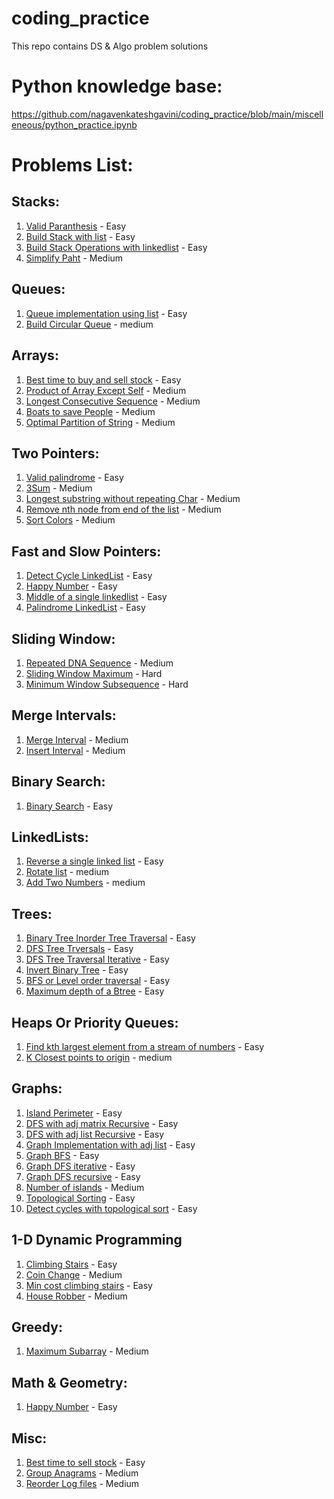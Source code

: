 # coding_practice
This repo contains DS & Algo problem solutions

# Python knowledge base:
https://github.com/nagavenkateshgavini/coding_practice/blob/main/miscelleneous/python_practice.ipynb

# Problems List:

## Stacks:
  1. [Valid Paranthesis](https://github.com/nagavenkateshgavini/coding_practice/blob/main/stacks/valid_paranthesis.ipynb) - Easy
  2. [Build Stack with list](https://github.com/nagavenkateshgavini/coding_practise/blob/main/stacks/stack_basic_operations_list.py) - Easy
  3. [Build Stack Operations with linkedlist](https://github.com/nagavenkateshgavini/coding_practise/blob/main/stacks/stack_basic_operation_linked_list.py) - Easy
  4. [Simplify Paht](https://github.com/nagavenkateshgavini/coding_practice/blob/main/stacks/simplify_path.py) - Medium
  
 ## Queues:
  1. [Queue implementation using list](https://github.com/nagavenkateshgavini/coding_practise/blob/main/queues/build_queue_with_list.py) - Easy
  2. [Build Circular Queue](https://github.com/nagavenkateshgavini/coding_practise/blob/main/queues/circular_queue.py) - medium
  
## Arrays:
  1. [Best time to buy and sell stock](https://github.com/nagavenkateshgavini/coding_practise/blob/main/arrays/Best_time_to_buy_and_sell_stock.py) - Easy
  2. [Product of Array Except Self](https://github.com/nagavenkateshgavini/coding_practise/blob/main/arrays/Product_of_Array_Except_Self.py) - Medium
  3. [Longest Consecutive Sequence](https://github.com/nagavenkateshgavini/coding_practise/blob/main/arrays/Longest_Consecutive_Sequence.py) - Medium
  4. [Boats to save People](https://github.com/nagavenkateshgavini/coding_practise/blob/main/arrays/Boats_to_save_people.py) - Medium
  5. [Optimal Partition of String](https://github.com/nagavenkateshgavini/coding_practise/blob/main/arrays/Optimal_Partition_of_String.py) - Medium

## Two Pointers:
  1. [Valid palindrome](https://github.com/nagavenkateshgavini/coding_practise/blob/main/two_pointers/valid_Palindrome.py) - Easy
  2. [3Sum](https://github.com/nagavenkateshgavini/coding_practise/blob/main/two_pointers/3Sum.py) - Medium
  3. [Longest substring without repeating Char](https://github.com/nagavenkateshgavini/coding_practise/blob/main/two_pointers/Longest_Substring_Without_Repeating_Char_acters.py) - Medium
  4. [Remove nth node from end of the list](https://github.com/nagavenkateshgavini/coding_practice/blob/main/two_pointers/remove_nth_node_from_end.py) - Medium
  5. [Sort Colors](https://github.com/nagavenkateshgavini/coding_practice/blob/main/two_pointers/sort_colors.py) - Medium

## Fast and Slow Pointers:
1. [Detect Cycle LinkedList](https://github.com/nagavenkateshgavini/coding_practice/blob/main/fast_and_slow_pointers/detect_linked_list_cycle.py) - Easy
2. [Happy Number](https://github.com/nagavenkateshgavini/coding_practice/blob/main/fast_and_slow_pointers/happy_number.py) - Easy
3. [Middle of a single linkedlist](https://github.com/nagavenkateshgavini/coding_practice/blob/main/fast_and_slow_pointers/middle_of_linked_list.py) - Easy
4. [Palindrome LinkedList](https://github.com/nagavenkateshgavini/coding_practice/blob/main/fast_and_slow_pointers/palindrome_linked_list.py) - Easy

## Sliding Window:
1. [Repeated DNA Sequence](https://github.com/nagavenkateshgavini/coding_practice/blob/main/sliding_window/repeated_dna_seq.py) - Medium
2. [Sliding Window Maximum](https://github.com/nagavenkateshgavini/coding_practice/blob/main/sliding_window/sliding_window_maximum.py) - Hard
3. [Minimum Window Subsequence](https://github.com/nagavenkateshgavini/coding_practice/blob/main/sliding_window/minimum_window_subsequence.py) - Hard

## Merge Intervals:
1. [Merge Interval](https://github.com/nagavenkateshgavini/coding_practice/blob/main/merge_intervals/merge_intervals.py) - Medium
2. [Insert Interval](https://github.com/nagavenkateshgavini/coding_practice/blob/main/merge_intervals/insert_interval.py) - Medium

## Binary Search:
  1. [Binary Search](https://github.com/nagavenkateshgavini/coding_practise/blob/main/binary_search/binary_search.py) - Easy
  
## LinkedLists:
  1. [Reverse a single linked list](https://github.com/nagavenkateshgavini/coding_practise/blob/main/linked_list/reverse_linked_list.py) - Easy
  2. [Rotate list](https://github.com/nagavenkateshgavini/coding_practise/blob/main/linked_list/rotate_list.py) - medium
  3. [Add Two Numbers](https://github.com/nagavenkateshgavini/coding_practice/blob/main/linked_list/add_two_numbers.py) - medium
  
## Trees:
  1. [Binary Tree Inorder Tree Traversal](https://github.com/nagavenkateshgavini/coding_practise/blob/main/trees/binary_tree_inorder_tree_traversal.py) - Easy
  2. [DFS Tree Trversals](https://github.com/nagavenkateshgavini/coding_practise/blob/main/trees/dfs_recursive.py) - Easy
  3. [DFS Tree Traversal Iterative](https://github.com/nagavenkateshgavini/coding_practise/blob/main/trees/dfs_iteratively.py) - Easy
  4. [Invert Binary Tree](https://github.com/nagavenkateshgavini/coding_practise/blob/main/trees/invert_binary_tree.py) - Easy
  5. [BFS or Level order traversal](https://github.com/nagavenkateshgavini/coding_practise/blob/main/trees/bfs_or_level_order.py) - Easy
  6. [Maximum depth of a Btree](https://github.com/nagavenkateshgavini/coding_practice/blob/main/trees/max_depth_of_btree.py) - Easy

## Heaps Or Priority Queues:
  1. [Find kth largest element from a stream of numbers](https://github.com/nagavenkateshgavini/coding_practise/blob/main/heaps/kth_largest_element_in_a_stream.py) - Easy
  2. [K Closest points to origin](https://github.com/nagavenkateshgavini/coding_practice/blob/main/heaps/K_Closest_Points_to_Origin.ipynb) - medium

## Graphs:
  1. [Island Perimeter](https://github.com/nagavenkateshgavini/coding_practise/blob/main/graphs/island_perimeter.py) - Easy
  2. [DFS with adj matrix Recursive](https://github.com/nagavenkateshgavini/coding_practice/blob/main/graphs/dfs_recursive_adj_matrix.py) - Easy
  3. [DFS with adj list Recursive](https://github.com/nagavenkateshgavini/coding_practice/blob/main/graphs/dfs_recursive_adj_list.py) - Easy
  4. [Graph Implementation with adj list](https://github.com/nagavenkateshgavini/coding_practice/tree/main/graphs/graph_implementation_effective) - Easy
  5. [Graph BFS](https://github.com/nagavenkateshgavini/coding_practice/tree/main/graphs/graph_implementation_effective) - Easy
  6. [Graph DFS iterative](https://github.com/nagavenkateshgavini/coding_practice/tree/main/graphs/graph_implementation_effective) - Easy
  7. [Graph DFS recursive](https://github.com/nagavenkateshgavini/coding_practice/tree/main/graphs/graph_implementation_effective) - Easy
  8. [Number of islands](https://github.com/nagavenkateshgavini/coding_practice/blob/main/graphs/number_of_islands.ipynb) - Medium
  9. [Topological Sorting](https://github.com/nagavenkateshgavini/coding_practice/blob/main/graphs/topological_sorting.ipynb) - Easy
  10. [Detect cycles with topological sort](https://github.com/nagavenkateshgavini/coding_practice/blob/main/graphs/topological_sorting_detect_cycle.ipynb) - Easy
  
## 1-D Dynamic Programming
  1. [Climbing Stairs](https://github.com/nagavenkateshgavini/coding_practise/blob/main/1_d_dynamic_programming/climbing_stairs.py) - Easy
  2. [Coin Change](https://github.com/nagavenkateshgavini/coding_practise/blob/main/1_d_dynamic_programming/coin_change.py) - Medium
  3. [Min cost climbing stairs](https://github.com/nagavenkateshgavini/coding_practise/blob/main/1_d_dynamic_programming/min_cost_climbing_stairs.py) - Easy
  4. [House Robber](https://github.com/nagavenkateshgavini/coding_practise/blob/main/1_d_dynamic_programming/house_robber.py) - Medium
 
## Greedy:
  1. [Maximum Subarray](https://github.com/nagavenkateshgavini/coding_practice/blob/main/greedy/maximum_subarray.ipynb) - Medium

## Math & Geometry:
  1. [Happy Number](https://github.com/nagavenkateshgavini/coding_practise/blob/main/math_and_geometry/happy_number.py) - Easy

## Misc:
  1. [Best time to sell stock](https://github.com/nagavenkateshgavini/coding_practice/blob/main/miscelleneous/buy_sell_stock.ipynb) - Easy
  2. [Group Anagrams](https://github.com/nagavenkateshgavini/coding_practice/blob/main/miscelleneous/group_anagrams.ipynb) - Medium
  3. [Reorder Log files](https://github.com/nagavenkateshgavini/coding_practice/blob/main/miscelleneous/reorder_log_files.ipynb) - Medium

